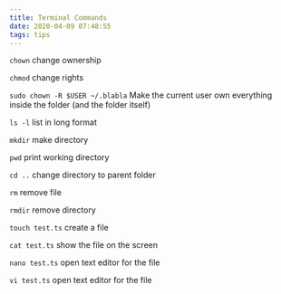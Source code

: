 ```yaml
---
title: Terminal Commands
date: 2020-04-09 07:48:55
tags: tips
---
```


`chown` change ownership 

`chmod` change rights

`sudo chown -R $USER ~/.blabla` Make the current user own everything inside the folder (and the folder itself)

`ls -l` list in long format

`mkdir` make directory

`pwd` print working directory

`cd ..` change directory to parent folder

`rm` remove file

`rmdir` remove directory

`touch test.ts` create a file

`cat test.ts` show the file on the screen

`nano test.ts` open text editor for the file

`vi test.ts` open text editor for the file